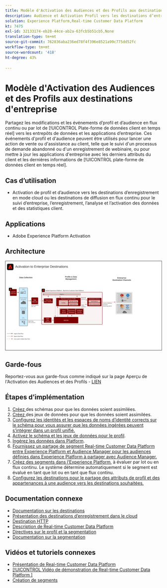 ```yaml
---
title: Modèle d'Activation des Audiences et des Profils aux destinations d'entreprise
description: Audience et Activation Profil vers les destinations d’entreprise
solution: Experience Platform,Real-time Customer Data Platform
kt: 7475
exl-id: 32133174-eb28-44ce-ab2a-63fcb5b51cb5,None
translation-type: tm+mt
source-git-commit: 762836aba236ed78f4f396e8521a99c775dd52fc
workflow-type: tm+mt
source-wordcount: '418'
ht-degree: 43%

---
```


# Modèle d&#39;Activation des Audiences et des Profils aux destinations d&#39;entreprise

Partagez les modifications et les événements d’profil et d’audience en flux continu ou par lot de [!UICONTROL Plate-forme de données client en temps réel] vers les entrepôts de données et les applications d’entreprise. Ces événements d&#39;profil et d&#39;audience peuvent être utilisés pour lancer une action de vente ou d&#39;assistance au client, telle que le suivi d&#39;un processus de demande abandonné ou d&#39;un enregistrement de webinaire, ou pour mettre à jour les applications d&#39;entreprise avec les derniers attributs du client et les dernières informations de [!UICONTROL plate-forme de données client en temps réel].

## Cas d’utilisation

* Activation de profil et d’audience vers les destinations d’enregistrement en mode cloud ou les destinations de diffusion en flux continu pour le suivi d’entreprise, l’enregistrement, l’analyse et l’activation des données et des statistiques client.

## Applications

* Adobe Experience Platform Activation

## Architecture

<img src="assets/enterprise_destination_activation.svg" alt="Architecture de référence pour le scénario d'Activation d'entreprise" style="border:1px solid #4a4a4a" />


## Garde-fous

Reportez-vous aux garde-fous comme indiqué sur la page Aperçu de l&#39;Activation des Audiences et des Profils - [LIEN](overview.md)

## Étapes d’implémentation

1. [Créez ](https://experienceleague.adobe.com/docs/platform-learn/tutorials/schemas/create-a-schema.html) des schémas pour que les données soient assimilées.
1. [Créez ](https://experienceleague.adobe.com/docs/platform-learn/tutorials/data-ingestion/create-datasets-and-ingest-data.html) des jeux de données pour que les données soient assimilées.
1. [Configurez les identités et les espaces de noms d’identité corrects sur le schéma pour vous assurer que les données ingérées peuvent s’intégrer dans un profil unifié.](https://experienceleague.adobe.com/docs/platform-learn/tutorials/identities/label-ingest-and-verify-identity-data.html)
1. [Activez le schéma et les jeux de données pour le profil](https://experienceleague.adobe.com/docs/platform-learn/tutorials/profiles/bring-data-into-the-real-time-customer-profile.html).
1. [Ingérez les données dans Platform](https://experienceleague.adobe.com/?recommended=ExperiencePlatform-D-1-2020.1.dataingestion).
1. [Fournissez un partage de segment Real-time Customer Data Platform entre Experience Platform et Audience Manager pour les audiences définies dans Experience Platform à partager avec Audience Manager.](https://www.adobe.com/go/audiences)
1. [Créez des segments dans l’Experience Platform](https://experienceleague.adobe.com/docs/platform-learn/tutorials/segments/create-segments.html?lang=fr), à évaluer par lot ou en flux continu. Le système détermine automatiquement si le segment est évalué en tant que lot ou en tant que flux continu.
1. [Configurez les destinations pour le partage des attributs de profil et des appartenances à une audience vers les destinations souhaitées.](https://experienceleague.adobe.com/docs/platform-learn/tutorials/destinations/create-destinations-and-activate-data.html)

## Documentation connexe

* [Documentation sur les destinations](https://experienceleague.adobe.com/docs/experience-platform/destinations/catalog/overview.html?lang=fr)
* [Présentation des destinations d’enregistrement dans le cloud](https://experienceleague.adobe.com/docs/experience-platform/destinations/catalog/cloud-storage/overview.html?lang=en#catalog)
* [Destination HTTP](https://experienceleague.adobe.com/docs/experience-platform/destinations/catalog/http-destination.html?lang=en#overview)
* [Description de Real-time Customer Data Platform](https://helpx.adobe.com/fr/legal/product-descriptions/real-time-customer-data-platform.html)
* [Directives sur le profil et la segmentation](https://experienceleague.adobe.com/docs/experience-platform/profile/guardrails.html?lang=fr)
* [Documentation sur la segmentation](https://experienceleague.adobe.com/docs/experience-platform/segmentation/api/streaming-segmentation.html?lang=fr)

## Vidéos et tutoriels connexes

* [Présentation de Real-time Customer Data Platform ](https://experienceleague.adobe.com/docs/platform-learn/tutorials/application-services/rtcdp/understanding-the-real-time-customer-data-platform.html?lang=fr)
* [[!UICONTROL Vidéo de démonstration de Real-time Customer Data Platform ]](https://experienceleague.adobe.com/docs/platform-learn/tutorials/application-services/rtcdp/demo.html?lang=fr)
* [Création de segments](https://experienceleague.adobe.com/docs/platform-learn/tutorials/segments/create-segments.html)
